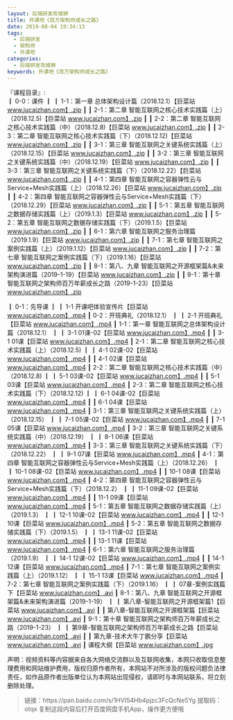 ```yaml
---
layout: 后端研发攻城狮
title: 开课吧《百万架构师成长之路》
date: 2019-08-04 19:34:13
tags:
  - 后端研发
  - 架构师
  - 开课吧 
categories:
  - 后端研发攻城狮
keywords: 开课吧《百万架构师成长之路》
---
```

『课程目录』:  
┃  0-0：课件
┃  ┃  1-1：第一章 总体架构设计篇（2018.12.1）【巨菜站 www.jucaizhan.com】.zip
┃  ┃  2-1：第二章 智能互联网之核心技术实践篇（上）（2018.12.5)【巨菜站 www.jucaizhan.com】.zip
┃  ┃  2-2：第二章 智能互联网之核心技术实践篇（中）（2018.12.8)【巨菜站 www.jucaizhan.com】.zip
┃  ┃  2-3：第二章 智能互联网之核心技术实践篇（下）（2018.12.12)【巨菜站 www.jucaizhan.com】.zip
┃  ┃  3-1：第三章 智能互联网之关键系统实践篇（上）（2018.12.15）【巨菜站 www.jucaizhan.com】.zip
┃  ┃  3-2：第三章 智能互联网之关键系统实践篇（中）（2018.12.19）【巨菜站 www.jucaizhan.com】.zip
┃  ┃  3-3：第三章 智能互联网之关键系统实践篇（下）（2018.12.22）【巨菜站 www.jucaizhan.com】.zip
┃  ┃  4-1：第四章 智能互联网之容器弹性云与Service+Mesh实践篇（上）（2018.12.26）【巨菜站 www.jucaizhan.com】.zip
┃  ┃  4-2：第四章 智能互联网之容器弹性云与Service+Mesh实践篇（下）（2018.12.29）【巨菜站 www.jucaizhan.com】.zip
┃  ┃  5-1：第五章 智能互联网之数据存储实践篇（上）（2019.1.3）【巨菜站 www.jucaizhan.com】.zip
┃  ┃  5-2：第五章 智能互联网之数据存储实践篇（下）（2019.1.5）【巨菜站 www.jucaizhan.com】.zip
┃  ┃  6-1：第六章 智能互联网之服务治理篇（2019.1.9）【巨菜站 www.jucaizhan.com】.zip
┃  ┃  7-1：第七章 智能互联网之案例实践篇（上）（2019.1.12）【巨菜站 www.jucaizhan.com】.zip
┃  ┃  7-2：第七章 智能互联网之案例实践篇（下）（2019.1.16）【巨菜站 www.jucaizhan.com】.zip
┃  ┃  8-1：第八、九章 智能互联网之开源框架篇&未来架构演进篇（2019-1-19）【巨菜站 www.jucaizhan.com】.zip
┃  ┃  9-1：第十章 智能互联网之架构师百万年薪成长之路（2019-1-23）【巨菜站 www.jucaizhan.com】.zip
<!-- more --> 
┃  0-1：先导课
┃  ┃  1-1 开课吧体验宣传片【巨菜站 www.jucaizhan.com】.mp4
┃  0-2：开班典礼（2018.12.1）
┃  ┃  2-1 开班典礼【巨菜站 www.jucaizhan.com】.mp4
┃  1-1：第一章 智能互联网之总体架构设计篇（2018.12.1）
┃  ┃  3-1 01课-02【巨菜站 www.jucaizhan.com】.mp4
┃  ┃  3-1 01课【巨菜站 www.jucaizhan.com】.mp4
┃  2-1：第二章 智能互联网之核心技术实践篇（上）（2018.12.5)
┃  ┃  4-1 02课-02【巨菜站 www.jucaizhan.com】.mp4
┃  ┃  4-1 02课【巨菜站 www.jucaizhan.com】.mp4
┃  2-2：第二章 智能互联网之核心技术实践篇（中）（2018.12.8)
┃  ┃  5-1 03课-02【巨菜站 www.jucaizhan.com】.mp4
┃  ┃  5-1 03课【巨菜站 www.jucaizhan.com】.mp4
┃  2-3：第二章 智能互联网之核心技术实践篇（下）（2018.12.12)
┃  ┃  6-1 04课-02【巨菜站 www.jucaizhan.com】.mp4
┃  ┃  6-1 04课【巨菜站 www.jucaizhan.com】.mp4
┃  3-1：第三章 智能互联网之关键系统实践篇（上）（2018.12.15）
┃  ┃  7-1 05课-02【巨菜站 www.jucaizhan.com】.mp4
┃  ┃  7-1 05课【巨菜站 www.jucaizhan.com】.mp4
┃  3-2：第三章 智能互联网之关键系统实践篇（中）（2018.12.19）
┃  ┃  8-1 06课【巨菜站 www.jucaizhan.com】.mp4
┃  3-3：第三章 智能互联网之关键系统实践篇（下）（2018.12.22）
┃  ┃  9-1 07课【巨菜站 www.jucaizhan.com】.mp4
┃  4-1：第四章 智能互联网之容器弹性云与Service+Mesh实践篇（上）（2018.12.26）
┃  ┃  10-1 08课-02【巨菜站 www.jucaizhan.com】.mp4
┃  ┃  10-1 08课【巨菜站 www.jucaizhan.com】.mp4
┃  4-2：第四章 智能互联网之容器弹性云与Service+Mesh实践篇（下）（2018.12.2）
┃  ┃  11-1 09课-02【巨菜站 www.jucaizhan.com】.mp4
┃  ┃  11-1 09课【巨菜站 www.jucaizhan.com】.mp4
┃  5-1：第五章 智能互联网之数据存储实践篇（上）（2019.1.3）
┃  ┃  12-1 10课-02【巨菜站 www.jucaizhan.com】.mp4
┃  ┃  12-1 10课【巨菜站 www.jucaizhan.com】.mp4
┃  5-2：第五章 智能互联网之数据存储实践篇（下）（2019.1.5）
┃  ┃  13-1 11课-02【巨菜站 www.jucaizhan.com】.mp4
┃  ┃  13-1 11课【巨菜站 www.jucaizhan.com】.mp4
┃  6-1：第六章 智能互联网之服务治理篇（2019.1.9）
┃  ┃  14-1 12课-02【巨菜站 www.jucaizhan.com】.mp4
┃  ┃  14-1 12课【巨菜站 www.jucaizhan.com】.mp4
┃  7-1：第七章 智能互联网之案例实践篇（上）（2019.1.12）
┃  ┃  15-1 13课【巨菜站 www.jucaizhan.com】.mp4
┃  7-2：第七章 智能互联网之案例实践篇（下）（2019.1.16）
┃  ┃  07章-案例实践篇下【巨菜站 www.jucaizhan.com】.avi
┃  8-1：第八、九章 智能互联网之开源框架篇&未来架构演进篇（2019-1-19）
┃  ┃  第八章-智能互联网之开源框架篇1【巨菜站 www.jucaizhan.com】.avi
┃  ┃  第八章-智能互联网之开源框架篇【巨菜站 www.jucaizhan.com】.avi
┃  9-1：第十章 智能互联网之架构师百万年薪成长之路（2019-1-23）
┃  ┃  第9章-智能互联网之架构师百万年薪成长之路【巨菜站 www.jucaizhan.com】.avi
┃  ┃  第九章-技术大牛丁鹏分享【巨菜站 www.jucaizhan.com】.avi
┃  课程大纲【巨菜站 www.jucaizhan.com】.jpg
<div class="post-copyright">
    <div class="post-copyright__author">
      <span class="post-copyright-meta">声明：视频资料等内容据来自各大网络交流群以及互联网收集，本网只收取信息整理费用和网站维护费用，版权归原作者所有，本网站不对所涉及的版权问题负法律责任，如作品原作者出版单位认为本网站出现侵权，请即时与本网站联系，将立刻删除处理。 </span>
    </div>
</div>

<blockquote class="blockquote-center">
链接：https://pan.baidu.com/s/1HVI54Hb4pjzc3FcQcNe5Yg 
提取码：otqx 
复制这段内容后打开百度网盘手机App，操作更方便哦
</blockquote>


